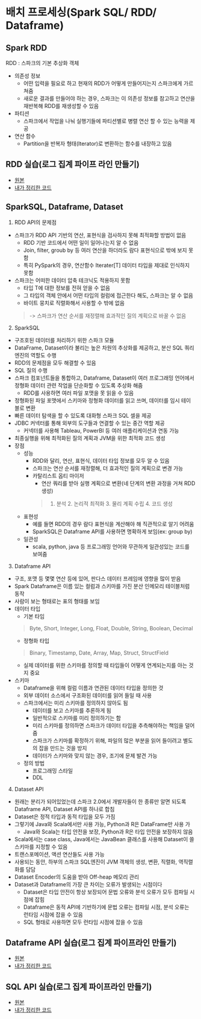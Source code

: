 # 배치 프로세싱(Spark SQL/ RDD/ Dataframe)
## Spark RDD
RDD : 스파크의 기본 추상화 객체
- 의존성 정보
  - 어떤 입력을 필요로 하고 현재의 RDD가 어떻게 만들어지는지 스파크에게 가르쳐줌
  - 새로운 결과를 만들어야 하는 경우, 스파크는 이 의존성 정보를 참고하고 연산을 재반복해 RDD를 재생성할 수 있음
- 파티션
  - 스파크에서 작업을 나눠 실행기들에 파티션별로 병렬 연산 할 수 있는 능력을 제공
- 연산 함수
  - Partition을 반복자 형태(Iterator)로 변환하는 함수를 내장하고 있음

## RDD 실습(로그 집계 파이프 라인 만들기)
- [원본](https://github.com/startFromBottom/fc-spark-streaming/blob/main/part02/ch02_batch/join_rdd_ex.py)
- [내가 정리한 코드](https://github.com/b00kkk/fc_spark_flink_kafka/blob/main/Part2/log_rdd_ex.py)

## SparkSQL, Dataframe, Dataset
1. RDD API의 문제점
- 스파크가 RDD API 기반의 연산, 표현식을 검사하지 못해 최적화할 방법이 없음
  - RDD 기반 코드에서 어떤 일이 일어나는지 알 수 없음
  - Join, filter, groub by 등 여러 연산을 하더라도 람다 표현식으로 밖에 보지 못함
  - 특히 PySpark의 경우, 연산함수 Iterater[T] 데이터 타입을 제대로 인식하지 못함
- 스파크는 어떠한 데이터 압축 테크닉도 적용하지 못함
  - 타입 T에 대한 정보를 전혀 얻을 수 없음
  - 그 타입의 객체 안에서 어떤 타입의 컬럼에 접근한다 해도, 스파크는 알 수 없음
  - 바이트 뭉치로 직렬화해서 사용할 수 밖에 없음
  > -> 스파크가 연산 순서를 재정렬해 효과적인 질의 계획으로 바꿀 수 없음
2. SparkSQL
- 구조호된 데이터를 처리하기 위한 스파크 모듈
- DataFrame, Dataset이라 불리는 높은 차원의 추상화를 제공하고, 분산 SQL 쿼리 엔진의 역할도 수행
- RDD의 문제점을 모두 해결할 수 있음
- SQL 질의 수행
- 스파크 컴포넌트들을 통합하고, Dataframe, Dataset이 여러 프로그래밍 언어에서 정형화 데이터 관련 작업을 단순화할 수 있도록 추상화 해줌
  - RDD를 사용하면 여러 파일 포맷을 못 읽을 수 있음
- 정형화된 파일 포맷에서 스키마와 정형화 데이터를 읽고 쓰며, 데이터를 임시 테이블로 변환
- 빠른 데이터 탐색을 할 수 있도록 대화형 스파크 SQL 셀을 제공
- JDBC 커넥터를 통해 외부의 도구들과 연결할 수 있는 중간 역할 제공
  - 커넥터를 사용해 Tableau, PowerBI 등 여러 애플리케이션과 연동 가능
- 최종실행을 위해 최적화된 질의 계획과 JVM을 위한 최적화 코드 생성
- 장점
  - 성능
    - RDD와 달리, 연산, 표현식, 데이터 타입 정보를 모두 알 수 있음
    - 스파크는 연산 순서를 재정렬해, 더 효과적인 질의 계획으로 변경 가능
    - 카탈리스트 옵티 마이저
      - 연산 쿼리를 받아 실행 계획으로 변환(네 단계의 변환 과정을 거쳐 RDD 생성)
      >  1. 분석  2. 논리적 최적화  3. 물리 계획 수립  4. 코드 생성
  - 표현성
    - 예를 들면 RDD의 경우 람다 표현식을 계산해야 해 직관적으로 알기 어려움
    - SparkSQL은 Dataframe API를 사용하면 명확하게 보임(ex: group by)
  - 일관성
    - scala, python, java 등 프로그래밍 언어와 무관하게 일관성있는 코드를 보여줌
3. Dataframe API
- 구조, 포맷 등 몇몇 연산 등에 있어, 판다스 데이터 프레임에 영향을 많이 받음
- Spark Dataframe은 이름 있는 컬럼과 스키마를 가진 분산 인메모리 테이블처럼 동작
- 사람이 보는 형태로는 표의 형태를 보임
- 데이터 타입
  - 기본 타임
  > Byte, Short, Integer, Long, Float, Double, String, Boolean, Decimal
  - 정형화 타입
  > Binary, Timestamp, Date, Array, Map, Struct, StructField
  - 실제 데이터를 위한 스키마를 정의할 때 타입들이 어떻게 연계되는지를 아는 것지 중요
- 스키마
  - Dataframe을 위해 컬럼 이름과 연관된 데이터 타입을 정의한 것
  - 외부 데이터 소스에서 구조화된 데이터를 읽어 들일 때 사용
  - 스파크에서는 미리 스키마를 정의하지 않아도 됨
    - 데이터를 보고 스키마를 추론하게 됨
    - 일반적으로 스키마를 미리 정의하기는 함
    - 미리 스키마를 정의하면 스파크가 데이터 타입을 추측해야하는 책임을 덜어줌
    - 스파크가 스키마를 확정하기 위해, 파일의 많은 부분을 읽어 들이려고 별도의 잡을 만드는 것을 방지
    - 데이터가 스키마와 맞지 않는 경우, 조기에 문제 발견 가능
  - 정의 방법
    - 프로그래밍 스타일
    - DDL
4. Dataset API
- 원래는 분리가 되어있었는데 스파크 2.0에서 개발자들이 한 종류만 알면 되도록 Dataframe API, Dataset API를 하나로 합침
- Dataset은 정적 타입과 동적 타입을 모두 가짐
- 그렇기에 Java와 Scala에서만 사용 가능, Python과 R은 DataFrame만 사용 가
  - Java와 Scala는 타입 안전을 보장, Python과 R은 타입 안전을 보장하지 않음
- Scala에서는 case class, Java에서는 JavaBean 클래스를 사용해 Dataset이 쓸 스키마를 지정할 수 있음
- 트랜스포메이션, 액션 연산들도 사용 가능
- 사용되는 동안, 하부의 스파크 SQL엔진이 JVM 객체의 생성, 변환, 직렬화, 역직렬화를 담담
- Dataset Encoder의 도움을 받아 Off-heap 메모리 관리
- Dataset과 Dataframe의 가장 큰 차이는 오류가 발생되는 시점이다
  - Dataset은 타입 안전이 항상 보장되어 문법 오류와 분석 오류가 모두 컴파일 시점에 잡힘
  - Dataframe은 동적 API에 기반하기에 문법 오류는 컴파일 시점, 분석 오류는 런타임 시점에 잡을 수 있음
  - SQL 형태로 사용하면 모두 런타임 시점에 잡을 수 있음

## Dataframe API 실습(로그 집계 파이프라인 만들기)
- [원본](https://github.com/startFromBottom/fc-spark-streaming/blob/main/part02/ch02_batch/log_dataframe_ex.py)
- [내가 정리한 코드](https://github.com/b00kkk/fc_spark_flink_kafka/blob/main/Spark_Practice/Part2/log_dataframe_ex.py)

## SQL API 실습(로그 집계 파이프라인 만들기)
- [원본](https://github.com/startFromBottom/fc-spark-streaming/blob/main/part02/ch02_batch/log_sql_ex.py)
- [내가 정리한 코드](https://github.com/b00kkk/fc_spark_flink_kafka/blob/main/Spark_Practice/Part2/log_sql_ex.py)
